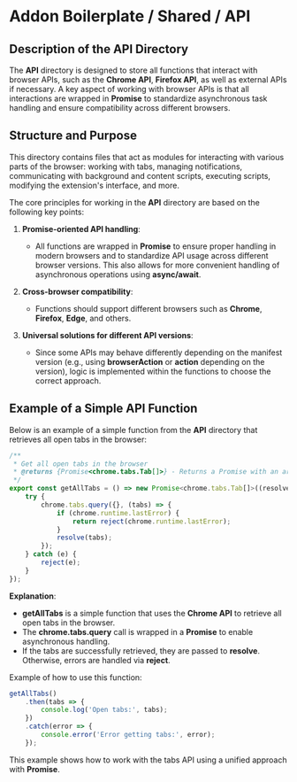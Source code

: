 # Addon Boilerplate / Shared / API

## Description of the **API** Directory

The **API** directory is designed to store all functions that interact with browser APIs, such as the **Chrome API**, **Firefox API**, as well as external APIs if necessary. A key aspect of working with browser APIs is that all interactions are wrapped in **Promise** to standardize asynchronous task handling and ensure compatibility across different browsers.

## Structure and Purpose

This directory contains files that act as modules for interacting with various parts of the browser: working with tabs, managing notifications, communicating with background and content scripts, executing scripts, modifying the extension's interface, and more.

The core principles for working in the **API** directory are based on the following key points:

1. **Promise-oriented API handling**:
    - All functions are wrapped in **Promise** to ensure proper handling in modern browsers and to standardize API usage across different browser versions. This also allows for more convenient handling of asynchronous operations using **async/await**.

2. **Cross-browser compatibility**:
    - Functions should support different browsers such as **Chrome**, **Firefox**, **Edge**, and others.

3. **Universal solutions for different API versions**:
    - Since some APIs may behave differently depending on the manifest version (e.g., using **browserAction** or **action** depending on the version), logic is implemented within the functions to choose the correct approach.


## Example of a Simple API Function

Below is an example of a simple function from the **API** directory that retrieves all open tabs in the browser:

```typescript
/**
 * Get all open tabs in the browser
 * @returns {Promise<chrome.tabs.Tab[]>} - Returns a Promise with an array of tabs
 */
export const getAllTabs = () => new Promise<chrome.tabs.Tab[]>((resolve, reject) => {
    try {
        chrome.tabs.query({}, (tabs) => {
            if (chrome.runtime.lastError) {
                return reject(chrome.runtime.lastError);
            }
            resolve(tabs);
        });
    } catch (e) {
        reject(e);
    }
});
```

**Explanation**:
- **getAllTabs** is a simple function that uses the **Chrome API** to retrieve all open tabs in the browser.
- The **chrome.tabs.query** call is wrapped in a **Promise** to enable asynchronous handling.
- If the tabs are successfully retrieved, they are passed to **resolve**. Otherwise, errors are handled via **reject**.

Example of how to use this function:

```typescript
getAllTabs()
    .then(tabs => {
        console.log('Open tabs:', tabs);
    })
    .catch(error => {
        console.error('Error getting tabs:', error);
    });
```

This example shows how to work with the tabs API using a unified approach with **Promise**.
